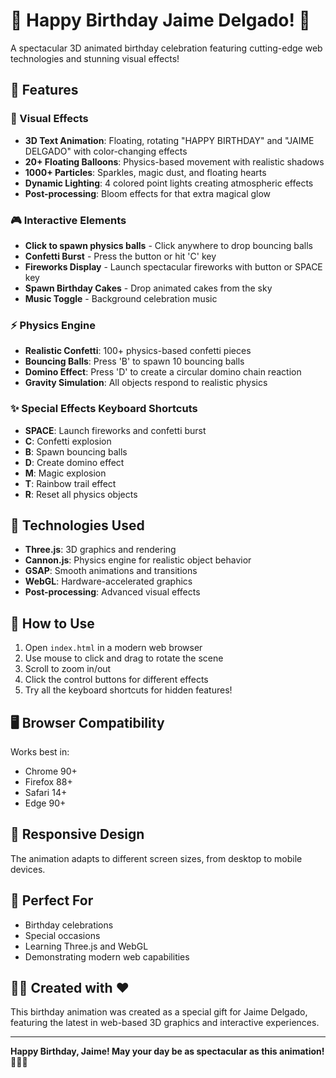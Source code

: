 # 🎉 Happy Birthday Jaime Delgado! 🎂

A spectacular 3D animated birthday celebration featuring cutting-edge web technologies and stunning visual effects!

## 🌟 Features

### 🎨 Visual Effects
- **3D Text Animation**: Floating, rotating "HAPPY BIRTHDAY" and "JAIME DELGADO" with color-changing effects
- **20+ Floating Balloons**: Physics-based movement with realistic shadows
- **1000+ Particles**: Sparkles, magic dust, and floating hearts
- **Dynamic Lighting**: 4 colored point lights creating atmospheric effects
- **Post-processing**: Bloom effects for that extra magical glow

### 🎮 Interactive Elements
- **Click to spawn physics balls** - Click anywhere to drop bouncing balls
- **Confetti Burst** - Press the button or hit 'C' key
- **Fireworks Display** - Launch spectacular fireworks with button or SPACE key
- **Spawn Birthday Cakes** - Drop animated cakes from the sky
- **Music Toggle** - Background celebration music

### ⚡ Physics Engine
- **Realistic Confetti**: 100+ physics-based confetti pieces
- **Bouncing Balls**: Press 'B' to spawn 10 bouncing balls
- **Domino Effect**: Press 'D' to create a circular domino chain reaction
- **Gravity Simulation**: All objects respond to realistic physics

### ✨ Special Effects Keyboard Shortcuts
- **SPACE**: Launch fireworks and confetti burst
- **C**: Confetti explosion
- **B**: Spawn bouncing balls
- **D**: Create domino effect
- **M**: Magic explosion
- **T**: Rainbow trail effect
- **R**: Reset all physics objects

## 🚀 Technologies Used

- **Three.js**: 3D graphics and rendering
- **Cannon.js**: Physics engine for realistic object behavior
- **GSAP**: Smooth animations and transitions
- **WebGL**: Hardware-accelerated graphics
- **Post-processing**: Advanced visual effects

## 🎯 How to Use

1. Open `index.html` in a modern web browser
2. Use mouse to click and drag to rotate the scene
3. Scroll to zoom in/out
4. Click the control buttons for different effects
5. Try all the keyboard shortcuts for hidden features!

## 🖥️ Browser Compatibility

Works best in:
- Chrome 90+
- Firefox 88+
- Safari 14+
- Edge 90+

## 📱 Responsive Design

The animation adapts to different screen sizes, from desktop to mobile devices.

## 🎊 Perfect For

- Birthday celebrations
- Special occasions
- Learning Three.js and WebGL
- Demonstrating modern web capabilities

## 👨‍💻 Created with ❤️

This birthday animation was created as a special gift for Jaime Delgado, featuring the latest in web-based 3D graphics and interactive experiences.

---

**Happy Birthday, Jaime! May your day be as spectacular as this animation! 🎉🎂🎈**
